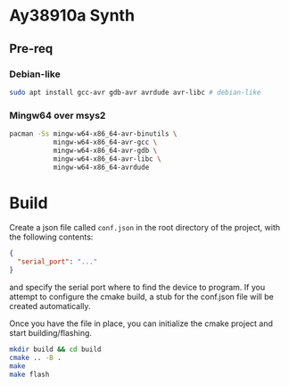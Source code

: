 # Ay38910a Synth

## Pre-req

### Debian-like

```bash
sudo apt install gcc-avr gdb-avr avrdude avr-libc # debian-like
```

### Mingw64 over msys2
```bash
pacman -Ss mingw-w64-x86_64-avr-binutils \
           mingw-w64-x86_64-avr-gcc \
           mingw-w64-x86_64-avr-gdb \
           mingw-w64-x86_64-avr-libc \
           mingw-w64-x86_64-avrdude
```

# Build

Create a json file called ```conf.json``` in the root directory of the project, with the following contents:

```json
{
  "serial_port": "..."
}
```

and specify the serial port where to find the device to program.
If you attempt to configure the cmake build, 
a stub for the conf.json file will be created automatically.

Once you have the file in place, you can initialize the cmake project and start building/flashing.

```bash
mkdir build && cd build
cmake .. -B .
make
make flash
```
